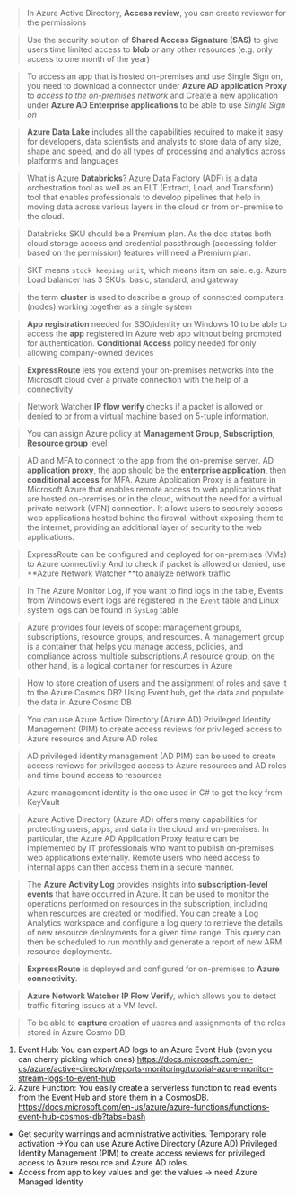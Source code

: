 > In Azure Active Directory, **Access review**, you can create reviewer for the permissions

> Use the security solution of **Shared Access Signature (SAS)** to give users time limited access to **blob** or any other resources (e.g. only access to one month of the year)

> To access an app that is hosted on-premises and use Single Sign on, you need to download a connector under **Azure AD application Proxy** to _access to the on-premises network_ and Create a new application under **Azure AD Enterprise applications** to be able to use _Single Sign on_

> **Azure Data Lake** includes all the capabilities required to make it easy for developers, data scientists and analysts to store data of any size, shape and speed, and do all types of processing and analytics across platforms and languages

> What is Azure **Databricks**? Azure Data Factory (ADF) is a data orchestration tool as well as an ELT (Extract, Load, and Transform) tool that enables professionals to develop pipelines that help in moving data across various layers in the cloud or from on-premise to the cloud.

> Databricks SKU should be a Premium plan. As the doc states both cloud storage access and credential passthrough (accessing folder based on the permission) features will need a Premium plan.

> SKT means `stock keeping unit`, which means item on sale. e.g. Azure Load balancer has 3 SKUs: basic, standard, and gateway

> the term **cluster** is used to describe a group of connected computers (nodes) working together as a single system

> **App registration** needed for SSO/identity on Windows 10 to be able to access the **app** registered in Azure web app without being prompted for authentication. **Conditional Access** policy needed for only allowing company-owned devices

> **ExpressRoute** lets you extend your on-premises networks into the Microsoft cloud over a private connection with the help of a connectivity

> Network Watcher **IP flow verify** checks if a packet is allowed or denied to or from a virtual machine based on 5-tuple information.

> You can assign Azure policy at **Management Group**, **Subscription**, **Resource group** level

> AD and MFA to connect to the app from the on-premise server. AD **application proxy**, the app should be the **enterprise application**, then **conditional access** for MFA.
> Azure Application Proxy is a feature in Microsoft Azure that enables remote access to web applications that are hosted on-premises or in the cloud, without the need for a virtual private network (VPN) connection. It allows users to securely access web applications hosted behind the firewall without exposing them to the internet, providing an additional layer of security to the web applications.

> ExpressRoute can be configured and deployed for on-premises (VMs) to Azure connectivity
> And to check if packet is allowed or denied, use **Azure Network Watcher **to analyze network traffic

> In The Azure Monitor Log, if you want to find logs in the table, Events from Windows event logs are registered in the `Event` table and Linux system logs can be found in `SysLog` table

> Azure provides four levels of scope: management groups, subscriptions, resource groups, and resources. A management group is a container that helps you manage access, policies, and compliance across multiple subscriptions.A resource group, on the other hand, is a logical container for resources in Azure

> How to store creation of users and the assignment of roles and save it to the Azure Cosmos DB? Using Event hub, get the data and populate the data in Azure Cosmo DB

> You can use Azure Active Directory (Azure AD) Privileged Identity Management (PIM) to create access reviews for privileged access to Azure resource and Azure AD roles

> AD privileged identity management (AD PIM) can be used to create access reviews for privileged access to Azure resources and AD roles and time bound access to resources

> Azure management identity is the one used in C# to get the key from KeyVault

> Azure Active Directory (Azure AD) offers many capabilities for protecting users, apps, and data in the cloud and on-premises. In particular, the Azure AD Application Proxy feature can be implemented by IT professionals who want to publish on-premises web applications externally. Remote users who need access to internal apps can then access them in a secure manner.

> The **Azure Activity Log** provides insights into **subscription-level events** that have occurred in Azure. It can be used to monitor the operations performed on resources in the subscription, including when resources are created or modified. You can create a Log Analytics workspace and configure a log query to retrieve the details of new resource deployments for a given time range. This query can then be scheduled to run monthly and generate a report of new ARM resource deployments.

> **ExpressRoute** is deployed and configured for on-premises to **Azure connectivity**.

> **Azure Network Watcher** **IP Flow Verif**y, which allows you to detect traffic filtering issues at a VM level.

> To be able to **capture** creation of useres and assignments of the roles stored in Azure Cosmo DB,

1. Event Hub: You can export AD logs to an Azure Event Hub (even you can cherry picking which ones)
   https://docs.microsoft.com/en-us/azure/active-directory/reports-monitoring/tutorial-azure-monitor-stream-logs-to-event-hub
2. Azure Function: You easily create a serverless function to read events from the Event Hub and store them in a CosmosDB.
   https://docs.microsoft.com/en-us/azure/azure-functions/functions-event-hub-cosmos-db?tabs=bash

- Get security warnings and administrative activities. Temporary role activation ->You can use Azure Active Directory (Azure AD) Privileged Identity Management (PIM) to create access reviews for privileged access to Azure resource and Azure AD roles.
- Access from app to key values and get the values -> need Azure Managed Identity
